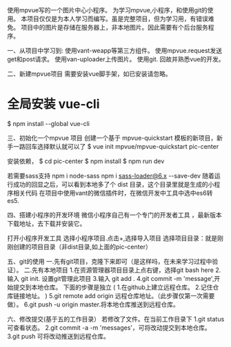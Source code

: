 使用mpvue写的一个图片中心小程序。  为学习mpvue,小程序，和使用git的使用。
本项目仅仅是为本人学习而编写。虽是完整项目，但为学习用，有错误难免。
项目中的图片是存储在服务器上，非本地图片。因此需要有个后台服务程序。

一、从项目中学习到:
使用vant-weapp等第三方组件。
使用mpvue.request发送get和post请求。
使用van-uploader上传图片。
使用git.
回故并熟悉vue的开发。

二、新建mpvue项目
需要安装vue脚手架，如已安装请忽略。
# 全局安装 vue-cli
$ npm install --global vue-cli

三、初始化一个mpvue 项目
创建一个基于 mpvue-quickstart 模板的新项目，新手一路回车选择默认就可以了
$ vue init mpvue/mpvue-quickstart pic-center

安装依赖，
$ cd pic-center
$ npm install
$ npm run dev

若需要sass支持
npm i node-sass
npm i sass-loader@6.x --save-dev
随着运行成功的回显之后，可以看到本地多了个 dist 目录，这个目录里就是生成的小程序相关代码
在项目中使用vant的微信插件时，在微信开发中工具中选中es6转es5.

四、搭建小程序的开发环境
微信小程序自己有一个专门的开发者工具 ，最新版本下载地址，去下载并安装它。

打开小程序开发工具
选择小程序项目.点击+,选择导入项目
    选择项目目录：就是刚刚创建的项目目录（非dist目录,如上面的pic-center）


五、git的使用
一.先有git项目，克隆下来即可（是这样吗，在未来学习过程中验证）。
二.先有本地项目
1.在资源管理器项目目录上点右键，选择git bash here
2.输入 git init. 设置git管理此项目
3.输入 git add .
4.git commit -m 'message',开始提交到本地仓库。
下面的步骤是独立
(
1.在github上建立远程仓库。
2.记住仓库链接地址。
)
5.git remote add origin 远程仓库地址。（此步骤仅第一次需要做）。
6.git push -u origin master.将本地仓库推送到远程仓库。

六、修改提交(基于五的工作目录）
若修改了文件。在当前工作目录下
1.git status	可查看状态。
2.git commit -a -m 'messages'，可将改动提交到本地仓库。
3.git push	可将改动推送到远程仓库。